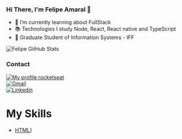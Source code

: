 ### Hi There, I'm Felipe Amaral 👋
- 🌱 I’m currently learning about FullStack
- :books:  Technologies I study Node, React, React native and TypeScript
- :school: Graduate Student of Information Systems - IFF

![Felipe GitHub Stats](https://github-readme-stats.vercel.app/api?username=felipe10amaral&show_icons=true&theme=radical)


### Contact
[![My profile rocketseat](https://img.shields.io/badge/My%20profile-Rocketseat-blueviolet)](https://app.rocketseat.com.br/me/felipe-amaral-1566900354)  
[![Gmail](https://img.shields.io/badge/Gmail-D14836?style=for-the-badge&logo=gmail&logoColor=white)](https://mail.google.com/mail/u/?authuser=felipeamaraldev15@gmail.com)  
[![Linkedin](https://img.shields.io/badge/LinkedIn-0077B5?style=for-the-badge&logo=linkedin&logoColor=white)](https://www.linkedin.com/in/felipe-amaral-15b58b164/)  


# My Skills
  - [HTML](https://img.shields.io/badge/HTML-239120?style=for-the-badge&logo=html5&logoColor=white)]






<!--
**Felipe10amaral/Felipe10amaral** is a ✨ _special_ ✨ repository because its `README.md` (this file) appears on your GitHub profile.

Here are some ideas to get you started:

- 🔭 I’m currently working on ...
- 🌱 I’m currently learning ...
- 👯 I’m looking to collaborate on ...
- 🤔 I’m looking for help with ...
- 💬 Ask me about ...
- 📫 How to reach me: ...
- 😄 Pronouns: ...
- ⚡ Fun fact: ...
-->
